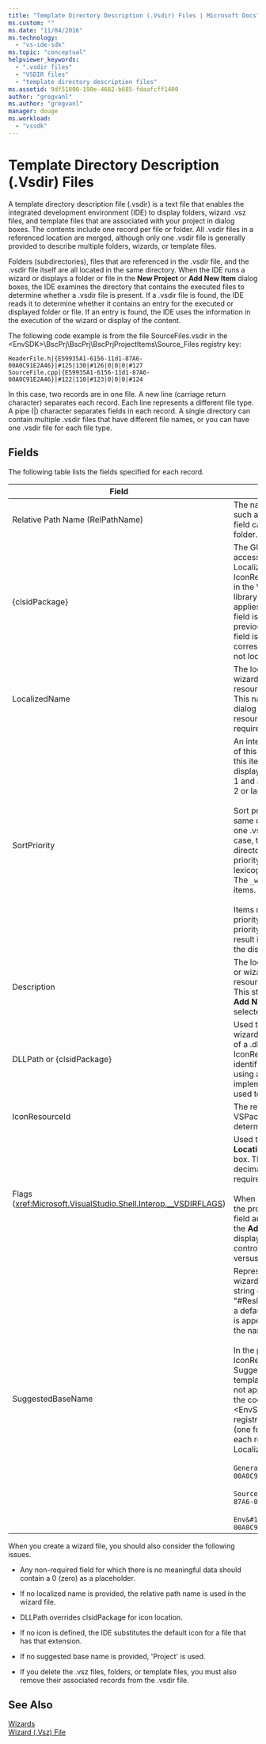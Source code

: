 ```yaml
---
title: "Template Directory Description (.Vsdir) Files | Microsoft Docs"
ms.custom: ""
ms.date: "11/04/2016"
ms.technology: 
  - "vs-ide-sdk"
ms.topic: "conceptual"
helpviewer_keywords: 
  - ".vsdir files"
  - "VSDIR files"
  - "template directory description files"
ms.assetid: 9df51800-190e-4662-b685-fdaafcff1400
author: "gregvanl"
ms.author: "gregvanl"
manager: douge
ms.workload: 
  - "vssdk"
---
```

# Template Directory Description (.Vsdir) Files
A template directory description file (.vsdir) is a text file that enables the integrated development environment (IDE) to display folders, wizard .vsz files, and template files that are associated with your project in dialog boxes. The contents include one record per file or folder. All .vsdir files in a referenced location are merged, although only one .vsdir file is generally provided to describe multiple folders, wizards, or template files.  

 Folders (subdirectories), files that are referenced in the .vsdir file, and the .vsdir file itself are all located in the same directory. When the IDE runs a wizard or displays a folder or file in the **New Project** or **Add New Item** dialog boxes, the IDE examines the directory that contains the executed files to determine whether a .vsdir file is present. If a .vsdir file is found, the IDE reads it to determine whether it contains an entry for the executed or displayed folder or file. If an entry is found, the IDE uses the information in the execution of the wizard or display of the content.  

 The following code example is from the file SourceFiles.vsdir in the \<EnvSDK>\BscPrj\BscPrj\BscPrjProjectItems\Source_Files registry key:  

```  
HeaderFile.h|{E59935A1-6156-11d1-87A6-00A0C91E2A46}|#125|130|#126|0|0|0|#127  
SourceFile.cpp|{E59935A1-6156-11d1-87A6-00A0C91E2A46}|#122|110|#123|0|0|0|#124  
```  

 In this case, two records are in one file. A new line (carriage return character) separates each record. Each line represents a different file type. A pipe (&#124;) character separates fields in each record. A single directory can contain multiple .vsdir files that have different file names, or you can have one .vsdir file for each file type.  

## Fields  
 The following table lists the fields specified for each record.  


|                              Field                               |                                                                                                                                                                                                                                                                                                                                                                                                                                                                                                                          Description                                                                                                                                                                                                                                                                                                                                                                                                                                                                                                                          |
|------------------------------------------------------------------|---------------------------------------------------------------------------------------------------------------------------------------------------------------------------------------------------------------------------------------------------------------------------------------------------------------------------------------------------------------------------------------------------------------------------------------------------------------------------------------------------------------------------------------------------------------------------------------------------------------------------------------------------------------------------------------------------------------------------------------------------------------------------------------------------------------------------------------------------------------------------------------------------------------------------------------------------------------------------------------------------------------------------------------------------------------|
|                 Relative Path Name (RelPathName)                 |                                                                                                                                                                                                                                                                                                                                                                                                                                                        The name of the folder, template, or .vsz file, such as HeaderFile.h or MyWizard.vsz. This field can also be a name used to represent a folder.                                                                                                                                                                                                                                                                                                                                                                                                                                                        |
|                          {clsidPackage}                          |                                                                                                                                                                                                                                                                              The GUID of the VSPackage that enables access to localized strings, such as LocalizedName, Description, IconResourceId, and SuggestedBaseName, in the VSPackage's satellite dynamic link library (DLL) resources. IconResourceId applies if DLLPath is not supplied. **Note:**  This field is optional unless one or more of the previous fields is a resource identifier. This field is typically blank for .vsdir files that correspond with third-party wizards that do not localize their text.                                                                                                                                                                                                                                                                              |
|                          LocalizedName                           |                                                                                                                                                                                                                                                                                                                                                                                        The localized name of the template file or wizard. This field can be a string or a resource identifier of the form "#ResID". This name is displayed in the **Add New Item** dialog box. **Note:**  If LocalizedName is a resource identifier, then {clsidPackage} is required.                                                                                                                                                                                                                                                                                                                                                                                         |
|                           SortPriority                           |                                                                                     An integer representing the relative priority of this template file or wizard. For example, if this item has a value of 1, then this item is displayed next to other items with a value of 1 and ahead of all items with a sort value of 2 or larger.<br /><br /> Sort priority is relative to the items in the same directory. There may be more than one .vsdir file in the same directory. In that case, the items from all <em>.</em>vsdir files in that directory are merged. Items with same priority are listed in case-insensitive lexicographic order of the displayed name. The `_wcsicmp` function is used to order the items.<br /><br /> Items not described in .vsdir files include a priority number larger than the highest priority number listed in the .vsdir files. The result is that these items are at the end of the displayed list regardless of their name.                                                                                     |
|                           Description                            |                                                                                                                                                                                                                                                                                                                                                                                                           The localized description of the template file or wizard. This field can be a string or a resource identifier of the form "#ResID". This string appears in the **New Project** or **Add New Item** dialog box when the item is selected.                                                                                                                                                                                                                                                                                                                                                                                                            |
|                    DLLPath or {clsidPackage}                     |                                                                                                                                                                                                                                                                                                                                                       Used to load an icon for the template file or wizard. The icon is loaded as a resource out of a .dll or .exe file by using the IconResourceId. This .dll or .exe file can be identified either by using a full path or by using a GUID of a VSPackage. The implementation DLL of the VSPackage is used to load the icon (not the satellite DLL).                                                                                                                                                                                                                                                                                                                                                        |
|                          IconResourceId                          |                                                                                                                                                                                                                                                                                                                                                                                                                                                                            The resource identifier in the DLL or VSPackage implementation DLL that determines the icon to display.                                                                                                                                                                                                                                                                                                                                                                                                                                                                            |
| Flags (<xref:Microsoft.VisualStudio.Shell.Interop.__VSDIRFLAGS>) |                                                                                                                                                                                                                                                            Used to disable or enable the **Name** and **Location** fields on the **Add New Item** dialog box. The value of the **Flags** field is the decimal equivalent of the combination of required bit flags.<br /><br /> When a user selects an item on the **New** tab, the project determines whether the Name field and the Location field are shown when the **Add New Item** dialog box is first displayed. An item, through a .vsdir file, can control only whether the fields are enabled versus disabled when the item is selected.                                                                                                                                                                                                                                                             |
|                        SuggestedBaseName                         | Represents the default name for the file, wizard, or template. This field is either a string or a resource identifier of the form "#ResID". The IDE uses this value to provide a default name for the item. This base value is appended with an integer value to make the name unique, such as MyFile21.asp.<br /><br /> In the previous list, Description, DLLPath, IconResourceId, Flags, and SuggestedBaseNumber apply only to template and wizard files. These fields do not apply to folders. This fact is illustrated in the code in the BscPrjProjectItems file in the \<EnvSDK>\BscPrj\BscPrj\BscPrjProjectItems registry key. This file contains three records (one for each folder) with four fields for each record: RelPathName, {clsidPackage}, LocalizedName, and SortPriority.<br /><br /> `General&#124;{E59935A1-6156-11d1-87A6-00A0C91E2A46}&#124;#110&#124;100`<br /><br /> `Source_Files&#124;{E59935A1-6156-11d1-87A6-00A0C91E2A46}&#124;#111&#124;110`<br /><br /> `Env&#124;{E59935A1-6156-11d1-87A6-00A0C91E2A46}&#124;#112&#124;120` |

 When you create a wizard file, you should also consider the following issues.  

-   Any non-required field for which there is no meaningful data should contain a 0 (zero) as a placeholder.  

-   If no localized name is provided, the relative path name is used in the wizard file.  

-   DLLPath overrides clsidPackage for icon location.  

-   If no icon is defined, the IDE substitutes the default icon for a file that has that extension.  

-   If no suggested base name is provided, 'Project' is used.  

-   If you delete the .vsz files, folders, or template files, you must also remove their associated records from the .vsdir file.  

## See Also  
 [Wizards](../../extensibility/internals/wizards.md)   
 [Wizard (.Vsz) File](../../extensibility/internals/wizard-dot-vsz-file.md)